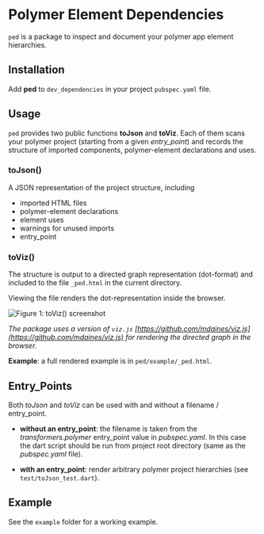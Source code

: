 Polymer Element Dependencies
============================
`ped` is a package to inspect and document your polymer app element hierarchies.

## Installation
Add **ped** to `dev_dependencies` in your project `pubspec.yaml` file.

## Usage
`ped` provides two public functions **toJson** and **toViz**. 
Each of them scans your polymer project (starting from a given *entry_point*) 
and records the structure of imported components, polymer-element declarations 
and uses.

### toJson()
A JSON representation of the project structure, including

- imported HTML files
- polymer-element declarations
- element uses
- warnings for unused imports
- entry_point

### toViz()
The structure is output to a directed graph representation (dot-format) and 
included to the file `_ped.html` in the current directory. 

Viewing the file renders the dot-representation inside the browser.

![Figure 1: toViz() screenshot](https://raw.githubusercontent.com/d2m/ped/master/figure1.png "Screenshot")

*The package uses a version of `viz.js` 
[https://github.com/mdaines/viz.js](https://github.com/mdaines/viz.js) for 
rendering the directed graph in the browser.*

**Example**: a full rendered example is in `ped/example/_ped.html`.

## Entry_Points
Both *toJson* and *toViz* can be used with and without a filename / entry_point.

- **without an entry_point**: the filename is taken from the 
*transformers.polymer* entry_point value in *pubspec.yaml*. In this case the 
dart script should be run from project root directory (same as the 
*pubspec.yaml* file).

- **with an entry_point**: render arbitrary polymer project hierarchies 
(see `test/toJson_test.dart`). 

## Example
See the `example` folder for a working example.
